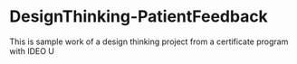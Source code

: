 # DesignThinking-PatientFeedback
This is sample work of a design thinking project from a certificate program with IDEO U
